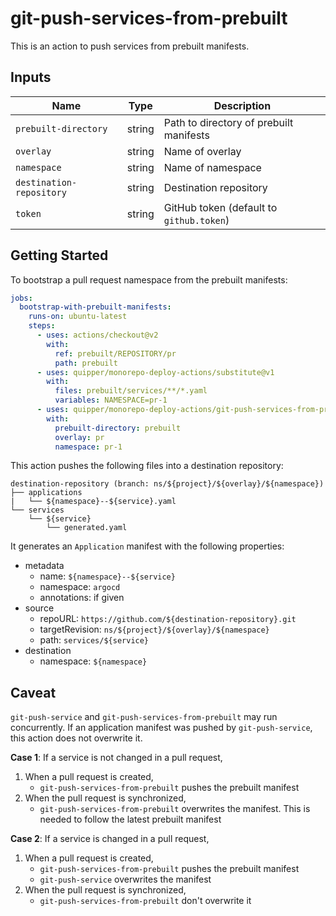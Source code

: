 # git-push-services-from-prebuilt

This is an action to push services from prebuilt manifests.


## Inputs

Name | Type | Description
-----|------|------------
`prebuilt-directory` | string | Path to directory of prebuilt manifests
`overlay` | string | Name of overlay
`namespace` | string | Name of namespace
`destination-repository` | string | Destination repository
`token` | string | GitHub token (default to `github.token`)


## Getting Started

To bootstrap a pull request namespace from the prebuilt manifests:

```yaml
jobs:
  bootstrap-with-prebuilt-manifests:
    runs-on: ubuntu-latest
    steps:
      - uses: actions/checkout@v2
        with:
          ref: prebuilt/REPOSITORY/pr
          path: prebuilt
      - uses: quipper/monorepo-deploy-actions/substitute@v1
        with:
          files: prebuilt/services/**/*.yaml
          variables: NAMESPACE=pr-1
      - uses: quipper/monorepo-deploy-actions/git-push-services-from-prebuilt@v1
        with:
          prebuilt-directory: prebuilt
          overlay: pr
          namespace: pr-1
```

This action pushes the following files into a destination repository:

```
destination-repository (branch: ns/${project}/${overlay}/${namespace})
├── applications
|   └── ${namespace}--${service}.yaml
└── services
    └── ${service}
        └── generated.yaml
```

It generates an `Application` manifest with the following properties:

- metadata
  - name: `${namespace}--${service}`
  - namespace: `argocd`
  - annotations: if given
- source
  - repoURL: `https://github.com/${destination-repository}.git`
  - targetRevision: `ns/${project}/${overlay}/${namespace}`
  - path: `services/${service}`
- destination
  - namespace: `${namespace}`


## Caveat

`git-push-service` and `git-push-services-from-prebuilt` may run concurrently.
If an application manifest was pushed by `git-push-service`, this action does not overwrite it.

**Case 1**: If a service is not changed in a pull request,

1. When a pull request is created,
    - `git-push-services-from-prebuilt` pushes the prebuilt manifest
1. When the pull request is synchronized,
    - `git-push-services-from-prebuilt` overwrites the manifest.
      This is needed to follow the latest prebuilt manifest

**Case 2**: If a service is changed in a pull request,

1. When a pull request is created,
    - `git-push-services-from-prebuilt` pushes the prebuilt manifest
    - `git-push-service` overwrites the manifest
1. When the pull request is synchronized,
    - `git-push-services-from-prebuilt` don't overwrite it
